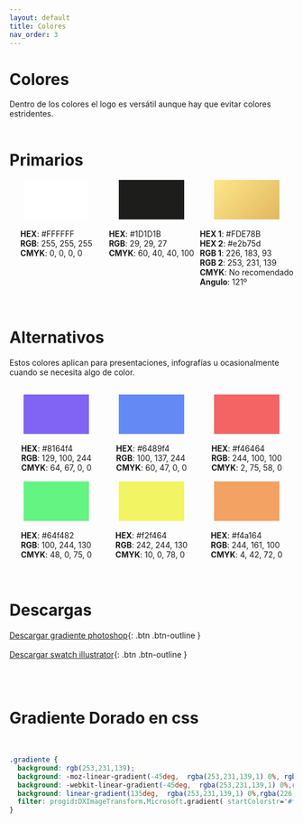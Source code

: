 ```yaml
---
layout: default
title: Colores
nav_order: 3
---
```


# Colores

Dentro de los colores el logo es versátil aunque hay que evitar colores estridentes.
<br><br>  

# Primarios

<div style="display:flex;flex-direction:row;flex-wrap:wrap;justify-content:space-between;align-items:flex-start">
<div style="width:33%;display:flex;flex-direction:column;align-items:center;justify-content:center">
<div style="width:70%;height:70px;background-color:#FFFFFF"></div><br>

<ul style="margin:0;padding:0;list-style:none;">
<li><strong>HEX</strong>: #FFFFFF</li>
<li><strong>RGB</strong>: 255, 255, 255</li>
<li><strong>CMYK</strong>: 0, 0, 0, 0</li>
</ul>

</div>
<div style="width:33%;display:flex;flex-direction:column;align-items:center;justify-content:center">
<div style="width:70%;height:70px;background-color:#1D1D1B"></div><br>

<ul style="margin:0;padding:0;list-style:none;">
<li><strong>HEX</strong>: #1D1D1B</li>
<li><strong>RGB</strong>: 29, 29, 27</li>
<li><strong>CMYK</strong>: 60, 40, 40, 100</li>
</ul>
</div>
<div style="width:33%;display:flex;flex-direction:column;align-items:center;justify-content:center">
<div style="width:70%;height:70px;  background: rgb(253,231,139);
  background: -moz-linear-gradient(-45deg,  rgba(253,231,139,1) 0%, rgba(226,183,93,1) 100%);
  background: -webkit-linear-gradient(-45deg,  rgba(253,231,139,1) 0%,rgba(226,183,93,1) 100%);
  background: linear-gradient(135deg,  rgba(253,231,139,1) 0%,rgba(226,183,93,1) 100%);
  filter: progid:DXImageTransform.Microsoft.gradient( startColorstr='#fde78b', endColorstr='#e2b75d',GradientType=1 );"></div><br>
<ul style="margin:0;padding:0;list-style:none;">
<li><strong>HEX 1</strong>: #FDE78B</li>
<li><strong>HEX 2</strong>: #e2b75d</li>
<li><strong>RGB 1</strong>: 226, 183, 93</li>
<li><strong>RGB 2</strong>: 253, 231, 139</li>
<li><strong>CMYK</strong>: No recomendado</li>
<li><strong>Angulo</strong>: 121º</li>
</ul>
</div>
</div>
<br><br>

# Alternativos

Estos colores aplican para presentaciones, infografías u ocasionalmente cuando se necesita algo de color.<br><br>

<div style="display:flex;flex-direction:row;flex-wrap:wrap;justify-content:space-between;align-items:flex-start">
<div style="width:33%;display:flex;flex-direction:column;align-items:center;justify-content:center">
<div style="width:70%;height:70px;background-color:#8164f4"></div><br>

<ul style="margin:0;padding:0;list-style:none;">
<li><strong>HEX</strong>: #8164f4</li>
<li><strong>RGB</strong>: 129, 100, 244</li>
<li><strong>CMYK</strong>: 64, 67, 0, 0</li>
</ul>

</div>
<div style="width:33%;display:flex;flex-direction:column;align-items:center;justify-content:center">
<div style="width:70%;height:70px;background-color:#6489f4"></div><br>

<ul style="margin:0;padding:0;list-style:none;">
<li><strong>HEX</strong>: #6489f4</li>
<li><strong>RGB</strong>: 100, 137, 244</li>
<li><strong>CMYK</strong>: 60, 47, 0,   0</li>
</ul>
</div>
<div style="width:33%;display:flex;flex-direction:column;align-items:center;justify-content:center;margin-bottom:1rem">
<div style="width:70%;height:70px;  background: #f46464"></div><br>
<ul style="margin:0;padding:0;list-style:none;">
<li><strong>HEX</strong>: #f46464</li>
<li><strong>RGB</strong>: 244, 100, 100</li>
<li><strong>CMYK</strong>: 2, 75, 58, 0</li>
</ul>
</div>
<div style="width:33%;display:flex;flex-direction:column;align-items:center;justify-content:center">
<div style="width:70%;height:70px;  background: #64f482"></div><br>
<ul style="margin:0;padding:0;list-style:none;">
<li><strong>HEX</strong>: #64f482</li>
<li><strong>RGB</strong>: 100, 244, 130</li>
<li><strong>CMYK</strong>: 48, 0, 75, 0</li>
</ul>
</div>
<div style="width:33%;display:flex;flex-direction:column;align-items:center;justify-content:center">
<div style="width:70%;height:70px;  background: #f2f464"></div><br>
<ul style="margin:0;padding:0;list-style:none;">
<li><strong>HEX</strong>: #f2f464</li>
<li><strong>RGB</strong>: 242, 244, 130</li>
<li><strong>CMYK</strong>: 10, 0, 78, 0</li>
</ul>
</div>
<div style="width:33%;display:flex;flex-direction:column;align-items:center;justify-content:center">
<div style="width:70%;height:70px;  background: #f4a164"></div><br>
<ul style="margin:0;padding:0;list-style:none;">
<li><strong>HEX</strong>: #f4a164</li>
<li><strong>RGB</strong>: 244, 161, 100</li>
<li><strong>CMYK</strong>: 4, 42, 72, 0</li>
</ul>
</div>
</div>
<br><br>

# Descargas 

[Descargar gradiente photoshop](https://drive.google.com/uc?export=download&id=16aSmyQHg6T2WESqL7slokfx_o3Q08Smn){: .btn .btn-outline }<br><br>
[Descargar swatch illustrator](https://drive.google.com/uc?export=download&id=1hqza5KwFOKBJZEOWOq1lIU8t3Yd_cSdw){: .btn .btn-outline }

<br><br>

# Gradiente Dorado en css
<br>

```css
.gradiente {
  background: rgb(253,231,139);
  background: -moz-linear-gradient(-45deg,  rgba(253,231,139,1) 0%, rgba(226,183,93,1) 100%);
  background: -webkit-linear-gradient(-45deg,  rgba(253,231,139,1) 0%,rgba(226,183,93,1) 100%);
  background: linear-gradient(135deg,  rgba(253,231,139,1) 0%,rgba(226,183,93,1) 100%);
  filter: progid:DXImageTransform.Microsoft.gradient( startColorstr='#fde78b', endColorstr='#e2b75d',GradientType=1 );
}
```